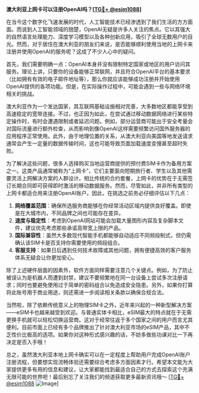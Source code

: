 **澳大利亚上网卡可以注册OpenAI吗？[[TG💪+ @esim1088](https://t.me/s/esim1088)]**

在当今这个数字化飞速发展的时代，人工智能技术已经渗透到了我们生活的方方面面。而说到人工智能领域的翘楚，OpenAI无疑是许多人关注的焦点。它以其强大的自然语言处理能力、深度学习模型以及各种创新应用，吸引了全球无数用户的目光。然而，对于居住在澳大利亚的朋友们来说，是否能够顺利使用当地的上网卡来注册并使用OpenAI的服务呢？这成了不少人心中的疑问。

首先，我们需要明确一点：OpenAI本身并没有限制特定国家或地区的用户访问其服务。理论上讲，只要你的设备能够正常联网，并且符合OpenAI平台的基本要求（比如拥有有效的电子邮件地址等），那么你就应该能够成功注册并开始使用OpenAI提供的各项功能。但是，在实际操作过程中，可能会遇到一些与网络环境相关的挑战。

澳大利亚作为一个发达国家，其互联网基础设施相对完善，大多数地区都能享受到高速稳定的宽带连接。不过，也正因为如此，在尝试通过移动数据网络进行某些特定操作时，有时会遭遇限制或者延迟问题。例如，部分运营商可能出于安全考量会对国际流量进行额外检查，从而影响到像OpenAI这样需要频繁访问国外服务器的应用程序正常使用。此外，由于地理位置的关系，从澳大利亚向美国等地发送请求通常会产生一定量的数据传输时间，这也可能导致页面加载速度变慢甚至超时失败。

为了解决这些问题，很多人选择购买当地运营商提供的预付费SIM卡作为备用方案之一。这类产品通常被称为“上网卡”，它们主要面向短期旅行者、学生以及其他需要灵活上网解决方案的人群设计。相比传统的合约套餐，上网卡的优势在于无需签订长期合同即可获得即时激活的移动数据服务。然而，尽管如此，并非所有类型的上网卡都适合用来注册OpenAI账户。因此，在挑选之前务必仔细评估以下几点：

1. **网络覆盖范围**：确保所选服务商能够在你经常活动区域内提供良好覆盖。即使是在大城市内，不同品牌之间也可能存在差异。
2. **速度与稳定性**：考虑到OpenAI网站可能会加载大量图形内容及复杂脚本文件，建议优先考虑那些承诺高带宽上限的产品。
3. **国际兼容性**：虽然大多数现代智能手机都能够自动适应不同频段制式，但仍需确认该SIM卡是否支持你需要使用的频段组合。
4. **客服支持**：如果日后遇到任何技术故障或其他问题，拥有便捷高效的客户服务体系无疑会让你更加安心。

除了上述硬件层面的因素外，软件方面同样需要注意几个关键点。例如，为了防止被误认为是机器人而遭到封禁，建议不要频繁地在同一台设备上尝试多次注册请求；同时也要避免使用过于简单的密码组合以免造成安全隐患。另外，如果你打算将此账号用于商业用途，则还需进一步阅读相关条款以确保合规合法。

当然啦，除了依赖传统意义上的物理SIM卡之外，近年来兴起的一种新型解决方案——eSIM卡也越来越受到欢迎。与普通实体卡相比，eSIM最大的特点就在于无需更换手机就可以轻松切换运营商。这对于经常往返于多个国家之间的用户而言尤其便利。目前市面上已经有多个品牌推出了针对澳大利亚市场的eSIM产品，其中不乏性价比极高的选项。如果你对这种形式感兴趣的话，不妨多做些功课对比一下再决定是否入手哦！

总之，虽然澳大利亚本地上网卡确实可以在一定程度上帮助用户完成OpenAI账户注册流程，但要想实现流畅体验还需要综合考虑多方面因素才行。希望本文能为大家提供更多有用的信息和建议，让大家都能找到最适合自己的方式去探索这个充满无限可能的世界吧！最后别忘了关注我们的频道获取更多最新资讯哦～ [[TG💪+ @esim1088](https://t.me/s/esim1088) ![Image](https://i.postimg.cc/4NQfJmqS/Snipaste-2025-05-13-00-14-12.png)]